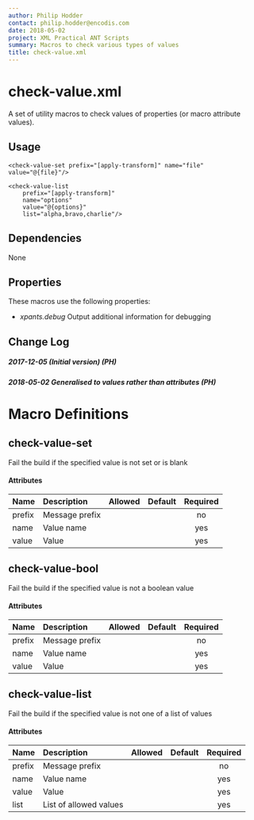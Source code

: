 ```yaml
---
author: Philip Hodder
contact: philip.hodder@encodis.com
date: 2018-05-02
project: XML Practical ANT Scripts
summary: Macros to check various types of values
title: check-value.xml
---
```


# check-value.xml

A set of utility macros to check values of properties (or macro
attribute values).

## Usage

    <check-value-set prefix="[apply-transform]" name="file" value="@{file}"/>

    <check-value-list
        prefix="[apply-transform]"
        name="options"
        value="@{options}"
        list="alpha,bravo,charlie"/>

## Dependencies

None

## Properties

These macros use the following properties:

-   *xpants.debug* Output additional information for debugging

## Change Log

##### 2017-12-05 (Initial version) (PH)

##### 2018-05-02 Generalised to values rather than attributes (PH)

# Macro Definitions

## check-value-set

Fail the build if the specified value is not set or is blank

#### Attributes

| Name   | Description    | Allowed | Default | Required |
|:-------|:---------------|:--------|:-------:|:--------:|
| prefix | Message prefix |         |         |    no    |
| name   | Value name     |         |         |   yes    |
| value  | Value          |         |         |   yes    |

## check-value-bool

Fail the build if the specified value is not a boolean value

#### Attributes

| Name   | Description    | Allowed | Default | Required |
|:-------|:---------------|:--------|:-------:|:--------:|
| prefix | Message prefix |         |         |    no    |
| name   | Value name     |         |         |   yes    |
| value  | Value          |         |         |   yes    |

## check-value-list

Fail the build if the specified value is not one of a list of values

#### Attributes

| Name   | Description            | Allowed | Default | Required |
|:-------|:-----------------------|:--------|:-------:|:--------:|
| prefix | Message prefix         |         |         |    no    |
| name   | Value name             |         |         |   yes    |
| value  | Value                  |         |         |   yes    |
| list   | List of allowed values |         |         |   yes    |
